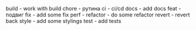 build - work with build
chore - рутина
ci - ci/cd
docs - add docs
feat - подвиг
fix - add some fix
perf - 
refactor - do some refactor
revert - revert back
style - add some stylings
test - add tests
